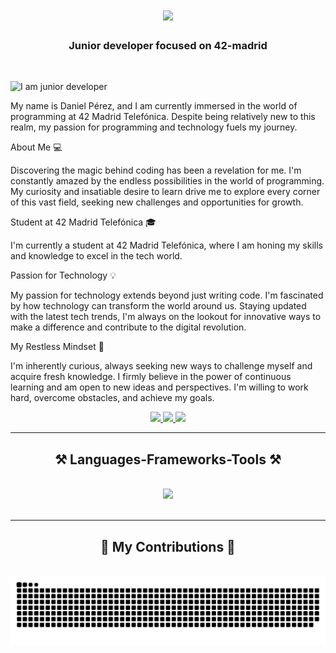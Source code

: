<h1 align="center">
    <img src="https://readme-typing-svg.herokuapp.com/?font=Righteous&size=35&center=true&vCenter=true&width=500&height=70&duration=4000&lines=Hi+There!+👋;+I'm+Daniel+Pérez!;" />
</h1>

<h3 align="center">Junior developer focused on 42-madrid</h3>

<br/>

![I am junior developer](https://repository-images.githubusercontent.com/237800104/dfc69080-46fb-11eb-9413-0f02ce8f5532)

<div>
 
My name is Daniel Pérez, and I am currently immersed in the world of programming at 42 Madrid Telefónica. Despite being relatively new to this realm, my passion for programming and technology fuels my journey.

About Me 💻

Discovering the magic behind coding has been a revelation for me. I'm constantly amazed by the endless possibilities in the world of programming. My curiosity and insatiable desire to learn drive me to explore every corner of this vast field, seeking new challenges and opportunities for growth.

Student at 42 Madrid Telefónica 🎓

I'm currently a student at 42 Madrid Telefónica, where I am honing my skills and knowledge to excel in the tech world.

Passion for Technology 💡

My passion for technology extends beyond just writing code. I'm fascinated by how technology can transform the world around us. Staying updated with the latest tech trends, I'm always on the lookout for innovative ways to make a difference and contribute to the digital revolution.

My Restless Mindset 🚀

I'm inherently curious, always seeking new ways to challenge myself and acquire fresh knowledge. I firmly believe in the power of continuous learning and am open to new ideas and perspectives. I'm willing to work hard, overcome obstacles, and achieve my goals.
 
 </div>
 
<div align="center"> 
  <a href="mailto:dani.mm.0503@gmail.com">
    <img src="https://img.shields.io/badge/Gmail-333333?style=for-the-badge&logo=gmail&logoColor=red" />
  </a>
  <a href="https://linkedin.com/in/daniel-perez-ayuso" target="_blank">
    <img src="https://img.shields.io/badge/LinkedIn-0077B5?style=for-the-badge&logo=linkedin&logoColor=white" target="_blank" />
  </a>
  <a href="https://dperez-a.github.io" target="_blank">
     <img src="https://img.shields.io/badge/Portfolio-FF5722?style=for-the-badge&logo=todoist&logoColor=white" target="_blank" /> <!-- sqlite, safari, google-chrome are other good icon options -->
  </a>
</div>

 <hr/>
 
<h2 align="center">⚒️ Languages-Frameworks-Tools ⚒️</h2>
<br/>
<div align="center">
    <img src="https://skillicons.dev/icons?i=c,vscode,github,git" /><br>
</div>

<br/>
<hr/>

<div align="center">
  <h2>🐍 My Contributions 🐍</h2>
  <br>
  <img alt="snake eating my contributions" src="https://raw.githubusercontent.com/salesp07/salesp07/output/github-contribution-grid-snake.svg" />
  
  <br/><br/><br/>
</div>
